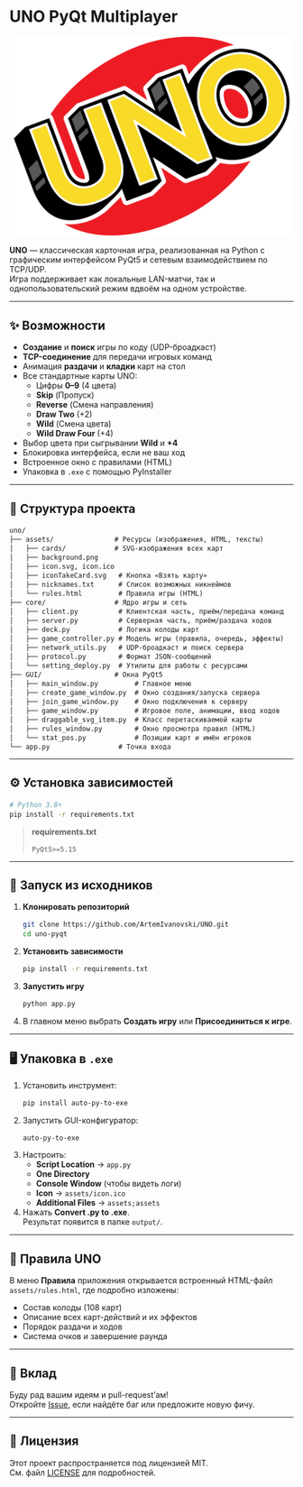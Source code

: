 # UNO PyQt Multiplayer

![UNO Logo](assets/icon.svg)

**UNO** — классическая карточная игра, реализованная на Python с графическим интерфейсом PyQt5 и сетевым взаимодействием по TCP/UDP.  
Игра поддерживает как локальные LAN-матчи, так и однопользовательский режим вдвоём на одном устройстве.

---

## ✨ Возможности

- **Создание** и **поиск** игры по коду (UDP-броадкаст)
- **TCP-соединение** для передачи игровых команд
- Анимация **раздачи** и **кладки** карт на стол
- Все стандартные карты UNO:
  - Цифры **0–9** (4 цвета)
  - **Skip** (Пропуск)
  - **Reverse** (Смена направления)
  - **Draw Two** (+2)
  - **Wild** (Смена цвета)
  - **Wild Draw Four** (+4)
- Выбор цвета при сыгрывании **Wild** и **+4**
- Блокировка интерфейса, если не ваш ход
- Встроенное окно с правилами (HTML)
- Упаковка в `.exe` с помощью PyInstaller

---

## 📁 Структура проекта

```
uno/
├── assets/               # Ресурсы (изображения, HTML, тексты)
│   ├── cards/            # SVG-изображения всех карт
│   ├── background.png
│   ├── icon.svg, icon.ico
│   ├── iconTakeCard.svg   # Кнопка «Взять карту»
│   ├── nicknames.txt      # Список возможных никнеймов
│   └── rules.html         # Правила игры (HTML)
├── core/                 # Ядро игры и сеть
│   ├── client.py          # Клиентская часть, приём/передача команд
│   ├── server.py          # Серверная часть, приём/раздача ходов
│   ├── deck.py            # Логика колоды карт
│   ├── game_controller.py # Модель игры (правила, очередь, эффекты)
│   ├── network_utils.py   # UDP-броадкаст и поиск сервера
│   ├── protocol.py        # Формат JSON-сообщений
│   └── setting_deploy.py  # Утилиты для работы с ресурсами
├── GUI/                  # Окна PyQt5
│   ├── main_window.py         # Главное меню
│   ├── create_game_window.py  # Окно создания/запуска сервера
│   ├── join_game_window.py    # Окно подключения к серверу
│   ├── game_window.py         # Игровое поле, анимации, ввод ходов
│   ├── draggable_svg_item.py  # Класс перетаскиваемой карты
│   ├── rules_window.py        # Окно просмотра правил (HTML)
│   └── stat_pos.py            # Позиции карт и имён игроков
└── app.py                 # Точка входа
```

---

## ⚙️ Установка зависимостей

```bash
# Python 3.8+
pip install -r requirements.txt
```

> **requirements.txt**
> ```text
> PyQt5>=5.15
> ```

---

## 🚀 Запуск из исходников

1. **Клонировать репозиторий**  
   ```bash
   git clone https://github.com/ArtemIvanovski/UNO.git
   cd uno-pyqt
   ```
2. **Установить зависимости**  
   ```bash
   pip install -r requirements.txt
   ```
3. **Запустить игру**  
   ```bash
   python app.py
   ```
4. В главном меню выбрать **Создать игру** или **Присоединиться к игре**.

---

## 🖥 Упаковка в `.exe`

1. Установить инструмент:  
   ```bash
   pip install auto-py-to-exe
   ```
2. Запустить GUI-конфигуратор:  
   ```bash
   auto-py-to-exe
   ```
3. Настроить:
   - **Script Location** → `app.py`
   - **One Directory**
   - **Console Window** (чтобы видеть логи)
   - **Icon** → `assets/icon.ico`
   - **Additional Files** → `assets;assets`
4. Нажать **Convert .py to .exe**.  
   Результат появится в папке `output/`.

---

## 📖 Правила UNO

В меню **Правила** приложения открывается встроенный HTML-файл `assets/rules.html`, где подробно изложены:

- Состав колоды (108 карт)
- Описание всех карт-действий и их эффектов
- Порядок раздачи и ходов
- Система очков и завершение раунда

---

## 🤝 Вклад

Буду рад вашим идеям и pull-request’ам!  
Откройте [Issue](https://github.com/ArtemIvanovski/UNO/issues), если найдёте баг или предложите новую фичу.

---

## 📜 Лицензия

Этот проект распространяется под лицензией MIT.  
См. файл [LICENSE](LICENSE) для подробностей.


